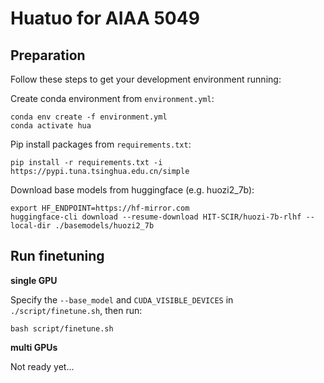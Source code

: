 # Huatuo for AIAA 5049

## Preparation

Follow these steps to get your development environment running: 

Create conda environment from `environment.yml`:

```
conda env create -f environment.yml
conda activate hua
```

Pip install packages from `requirements.txt`:

```
pip install -r requirements.txt -i https://pypi.tuna.tsinghua.edu.cn/simple
```

Download base models from huggingface (e.g. huozi2_7b):

```
export HF_ENDPOINT=https://hf-mirror.com
huggingface-cli download --resume-download HIT-SCIR/huozi-7b-rlhf --local-dir ./basemodels/huozi2_7b
```

## Run finetuning

**single GPU**

Specify the `--base_model` and `CUDA_VISIBLE_DEVICES` in `./script/finetune.sh`, then run:

```
bash script/finetune.sh
```

**multi GPUs**

Not ready yet...